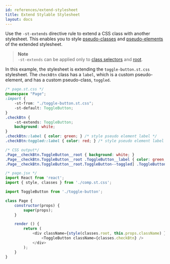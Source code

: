 ```yaml
---
id: references/extend-stylesheet
title: Extend Stylable Stylesheet
layout: docs
---
```


Use the `-st-extends` directive rule to extend a CSS class with another stylesheet. This enables you to style [pseudo-classes](./pseudo-classes.md) and [pseudo-elements](./pseudo-elements.md) of the extended stylesheet.

> **Note**  
>`-st-extends` can be applied only to [class selectors](./class-selectors.md) and [root](./root.md).

In this example, the stylesheet is extending the `toggle-button.st.css` stylesheet. The `checkBtn` class has a `label`, which is a custom pseudo-element, and has a custom pseudo-class, `toggled`. 

```css
/* page.st.css */
@namespace "Page";
:import {
    -st-from: "./toggle-button.st.css";
    -st-default: ToggleButton;
}
.checkBtn {
    -st-extends: ToggleButton;
    background: white;
}
.checkBtn::label { color: green; } /* style pseudo element label */
.checkBtn:toggled::label { color: red; } /* style pseudo element label when check-box is toggled */
```

```css
/* CSS output*/
.Page__checkBtn.ToggleButton__root { background: white; }
.Page__checkBtn.ToggleButton__root .ToggleButton__label { color: green; }
.Page__checkBtn.ToggleButton__root.ToggleButton--toggled] .ToggleButton__label { color: red; }
```

```js
/* page.jsx */
import React from 'react';
import { style, classes } from './comp.st.css';

import ToggleButton from './toggle-button';

class Page {
    constructor(props) {
        super(props);
    }

    render () {
        return (
            <div className={style(classes.root, this.props.className) }>
                <ToggleButton className={classes.checkBtn} />
            </div>
        );
    }
}
```
